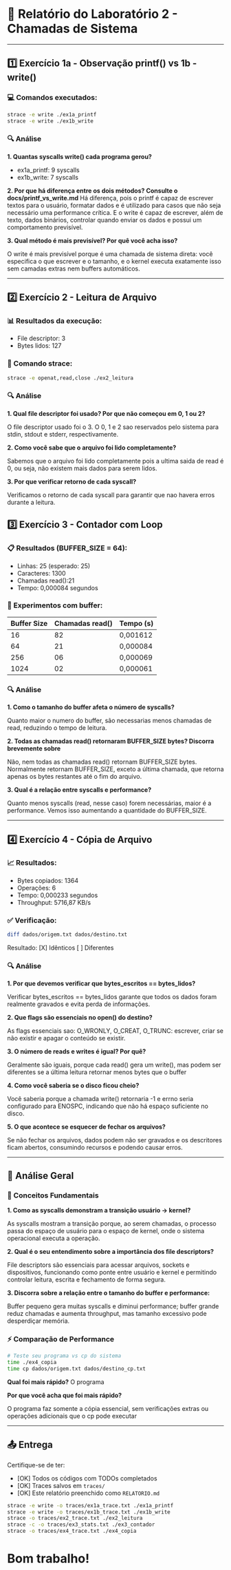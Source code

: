 # 📝 Relatório do Laboratório 2 - Chamadas de Sistema

---

## 1️⃣ Exercício 1a - Observação printf() vs 1b - write()

### 💻 Comandos executados:
```bash
strace -e write ./ex1a_printf
strace -e write ./ex1b_write
```

### 🔍 Análise

**1. Quantas syscalls write() cada programa gerou?**
- ex1a_printf: 9 syscalls
- ex1b_write: 7 syscalls

**2. Por que há diferença entre os dois métodos? Consulte o docs/printf_vs_write.md**
Há diferença, pois o printf é capaz de escrever textos para o usuário, formatar dados e é utilizado para casos que não seja necessário uma performance crítica.
E o write é capaz de escrever, além de texto, dados binários, controlar quando enviar os dados e possui um comportamento previsível.

**3. Qual método é mais previsível? Por quê você acha isso?**

O write é mais previsível porque é uma chamada de sistema direta: você especifica o que escrever e o tamanho, e o kernel executa exatamente isso sem camadas extras nem buffers automáticos.

---

## 2️⃣ Exercício 2 - Leitura de Arquivo

### 📊 Resultados da execução:
- File descriptor: 3
- Bytes lidos: 127

### 🔧 Comando strace:
```bash
strace -e openat,read,close ./ex2_leitura
```

### 🔍 Análise

**1. Qual file descriptor foi usado? Por que não começou em 0, 1 ou 2?**

O file descriptor usado foi o 3. O 0, 1 e 2 sao reservados pelo sistema para stdin, stdout e stderr, respectivamente.

**2. Como você sabe que o arquivo foi lido completamente?**

Sabemos que o arquivo foi lido completamente pois a ultima saida de read é 0, ou seja, não existem mais dados para serem lidos.

**3. Por que verificar retorno de cada syscall?**

Verificamos o retorno de cada syscall para garantir que nao havera erros durante a leitura.


## 3️⃣ Exercício 3 - Contador com Loop

### 📋 Resultados (BUFFER_SIZE = 64):
- Linhas: 25 (esperado: 25)
- Caracteres: 1300
- Chamadas read():21
- Tempo: 0,000084 segundos

### 🧪 Experimentos com buffer:

| Buffer Size | Chamadas read() | Tempo (s) |
|-------------|-----------------|-----------|
| 16          |       82        | 0,001612  |
| 64          |       21        | 0,000084  |
| 256         |       06        | 0,000069  |
| 1024        |       02        | 0,000061  |

### 🔍 Análise

**1. Como o tamanho do buffer afeta o número de syscalls?**

Quanto maior o numero do buffer, são necessarias menos chamadas de read, reduzindo o tempo de leitura.

**2. Todas as chamadas read() retornaram BUFFER_SIZE bytes? Discorra brevemente sobre**

Não, nem todas as chamadas read() retornam BUFFER_SIZE bytes. Normalmente retornam BUFFER_SIZE, exceto a última chamada, que retorna apenas os bytes restantes até o fim do arquivo.

**3. Qual é a relação entre syscalls e performance?**

Quanto menos syscalls (read, nesse caso) forem necessárias, maior é a performance. Vemos isso aumentando a quantidade do BUFFER_SIZE.

---

## 4️⃣ Exercício 4 - Cópia de Arquivo

### 📈 Resultados:
- Bytes copiados: 1364
- Operações: 6
- Tempo: 0,000233 segundos
- Throughput: 5716,87 KB/s

### ✅ Verificação:
```bash
diff dados/origem.txt dados/destino.txt
```
Resultado: [X] Idênticos [ ] Diferentes

### 🔍 Análise

**1. Por que devemos verificar que bytes_escritos == bytes_lidos?**

Verificar bytes_escritos == bytes_lidos garante que todos os dados foram realmente gravados e evita perda de informações.

**2. Que flags são essenciais no open() do destino?**

As flags essenciais sao: O_WRONLY, O_CREAT, O_TRUNC: escrever, criar se não existir e apagar o conteúdo se existir.

**3. O número de reads e writes é igual? Por quê?**

Geralmente são iguais, porque cada read() gera um write(), mas podem ser diferentes se a última leitura retornar menos bytes que o buffer

**4. Como você saberia se o disco ficou cheio?**

Você saberia porque a chamada write() retornaria -1 e errno seria configurado para ENOSPC, indicando que não há espaço suficiente no disco.

**5. O que acontece se esquecer de fechar os arquivos?**

Se não fechar os arquivos, dados podem não ser gravados e os descritores ficam abertos, consumindo recursos e podendo causar erros.

---

## 🎯 Análise Geral

### 📖 Conceitos Fundamentais

**1. Como as syscalls demonstram a transição usuário → kernel?**

As syscalls mostram a transição porque, ao serem chamadas, o processo passa do espaço de usuário para o espaço de kernel, onde o sistema operacional executa a operação.

**2. Qual é o seu entendimento sobre a importância dos file descriptors?**

File descriptors são essenciais para acessar arquivos, sockets e dispositivos, funcionando como ponte entre usuário e kernel e permitindo controlar leitura, escrita e fechamento de forma segura.

**3. Discorra sobre a relação entre o tamanho do buffer e performance:**

Buffer pequeno gera muitas syscalls e diminui performance; buffer grande reduz chamadas e aumenta throughput, mas tamanho excessivo pode desperdiçar memória.

### ⚡ Comparação de Performance

```bash
# Teste seu programa vs cp do sistema
time ./ex4_copia
time cp dados/origem.txt dados/destino_cp.txt
```

**Qual foi mais rápido?** O programa

**Por que você acha que foi mais rápido?**

O programa faz somente a cópia essencial, sem verificações extras ou operações adicionais que o cp pode executar

---

## 📤 Entrega
Certifique-se de ter:
- [OK] Todos os códigos com TODOs completados
- [OK] Traces salvos em `traces/`
- [OK] Este relatório preenchido como `RELATORIO.md`

```bash
strace -e write -o traces/ex1a_trace.txt ./ex1a_printf
strace -e write -o traces/ex1b_trace.txt ./ex1b_write
strace -o traces/ex2_trace.txt ./ex2_leitura
strace -c -o traces/ex3_stats.txt ./ex3_contador
strace -o traces/ex4_trace.txt ./ex4_copia
```
# Bom trabalho!
